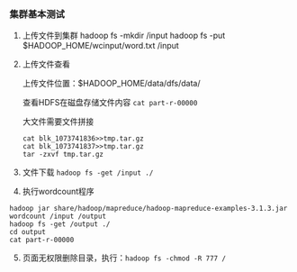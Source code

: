 ### 集群基本测试

1. 上传文件到集群
   hadoop fs -mkdir /input
   hadoop fs -put $HADOOP_HOME/wcinput/word.txt /input

2. 上传文件查看

   上传文件位置：$HADOOP_HOME/data/dfs/data/

   查看HDFS在磁盘存储文件内容
   `cat part-r-00000`

   大文件需要文件拼接

   ```shell
   cat blk_1073741836>>tmp.tar.gz
   cat blk_1073741837>>tmp.tar.gz
   tar -zxvf tmp.tar.gz
   ```

3. 文件下载
   `hadoop fs -get /input ./`
4. 执行wordcount程序

```
hadoop jar share/hadoop/mapreduce/hadoop-mapreduce-examples-3.1.3.jar wordcount /input /output
hadoop fs -get /output ./
cd output
cat part-r-00000
```

5. 页面无权限删除目录，执行：`hadoop fs -chmod -R 777 /`


